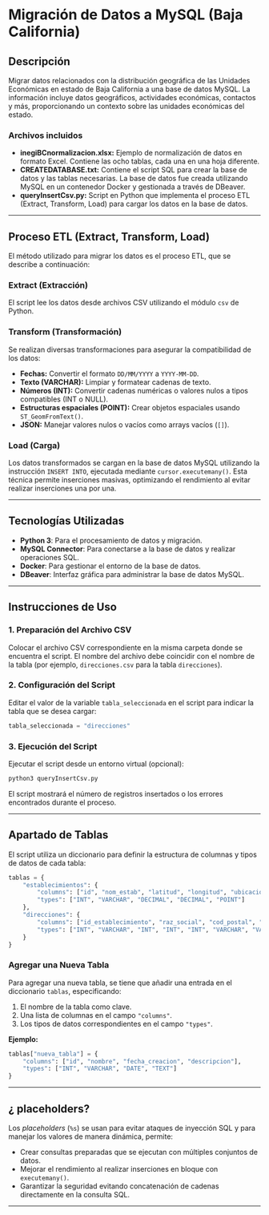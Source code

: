 # Migración de Datos a MySQL (Baja California)

## Descripción
Migrar datos relacionados con la distribución geográfica de las Unidades Económicas en estado de Baja California a una base de datos MySQL. La información incluye datos geográficos, actividades económicas, contactos y más, proporcionando un contexto sobre las unidades económicas del estado.

### Archivos incluidos

- **inegiBCnormalizacion.xlsx:** Ejemplo de normalización de datos en formato Excel. Contiene las ocho tablas, cada una en una hoja diferente.
- **CREATEDATABASE.txt:** Contiene el script SQL para crear la base de datos y las tablas necesarias. La base de datos fue creada utilizando MySQL en un contenedor Docker y gestionada a través de DBeaver.
- **queryInsertCsv.py:** Script en Python que implementa el proceso ETL (Extract, Transform, Load) para cargar los datos en la base de datos.

---

## Proceso ETL (Extract, Transform, Load)
El método utilizado para migrar los datos es el proceso ETL, que se describe a continuación:

### Extract (Extracción)
El script lee los datos desde archivos CSV utilizando el módulo `csv` de Python.

### Transform (Transformación)
Se realizan diversas transformaciones para asegurar la compatibilidad de los datos:
- **Fechas:** Convertir el formato `DD/MM/YYYY` a `YYYY-MM-DD`.
- **Texto (VARCHAR):** Limpiar y formatear cadenas de texto.
- **Números (INT):** Convertir cadenas numéricas o valores nulos a tipos compatibles (INT o NULL).
- **Estructuras espaciales (POINT):** Crear objetos espaciales usando `ST_GeomFromText()`.
- **JSON:** Manejar valores nulos o vacíos como arrays vacíos (`[]`).

### Load (Carga)
Los datos transformados se cargan en la base de datos MySQL utilizando la instrucción `INSERT INTO`, ejecutada mediante `cursor.executemany()`.
Esta técnica permite inserciones masivas, optimizando el rendimiento al evitar realizar inserciones una por una.

---

## Tecnologías Utilizadas
- **Python 3**: Para el procesamiento de datos y migración.
- **MySQL Connector**: Para conectarse a la base de datos y realizar operaciones SQL.
- **Docker**: Para gestionar el entorno de la base de datos.
- **DBeaver**: Interfaz gráfica para administrar la base de datos MySQL.

---

## Instrucciones de Uso

### 1. Preparación del Archivo CSV
Colocar el archivo CSV correspondiente en la misma carpeta donde se encuentra el script. El nombre del archivo debe coincidir con el nombre de la tabla (por ejemplo, `direcciones.csv` para la tabla `direcciones`).

### 2. Configuración del Script
Editar el valor de la variable `tabla_seleccionada` en el script para indicar la tabla que se desea cargar:
```python
tabla_seleccionada = "direcciones"
```

### 3. Ejecución del Script
Ejecutar el script desde un entorno virtual (opcional):
```bash
python3 queryInsertCsv.py
```

El script mostrará el número de registros insertados o los errores encontrados durante el proceso.

---

## Apartado de Tablas
El script utiliza un diccionario para definir la estructura de columnas y tipos de datos de cada tabla:
```python
tablas = {
    "establecimientos": {
        "columns": ["id", "nom_estab", "latitud", "longitud", "ubicacion"],
        "types": ["INT", "VARCHAR", "DECIMAL", "DECIMAL", "POINT"]
    },
    "direcciones": {
        "columns": ["id_establecimiento", "raz_social", "cod_postal", "id_actividad", "id_tipo_vialidad", "nom_vial", "numero_ext", "edificio", "edificio_e", "id_tipo_asent", "nomb_asent", "id_municipio", "id_localidad", "fecha_alta"],
        "types": ["INT", "VARCHAR", "INT", "INT", "INT", "VARCHAR", "VARCHAR", "VARCHAR", "VARCHAR", "INT", "VARCHAR", "INT", "INT", "DATE"]
    }
}
```

### Agregar una Nueva Tabla
Para agregar una nueva tabla, se tiene que añadir una entrada en el diccionario `tablas`, especificando:
1. El nombre de la tabla como clave.
2. Una lista de columnas en el campo `"columns"`.
3. Los tipos de datos correspondientes en el campo `"types"`.

**Ejemplo:**
```python
tablas["nueva_tabla"] = {
    "columns": ["id", "nombre", "fecha_creacion", "descripcion"],
    "types": ["INT", "VARCHAR", "DATE", "TEXT"]
}
```

---

## ¿ placeholders?
Los *placeholders* (`%s`) se usan para evitar ataques de inyección SQL y para manejar los valores de manera dinámica, permite:
- Crear consultas preparadas que se ejecutan con múltiples conjuntos de datos.
- Mejorar el rendimiento al realizar inserciones en bloque con `executemany()`.
- Garantizar la seguridad evitando concatenación de cadenas directamente en la consulta SQL.

---


